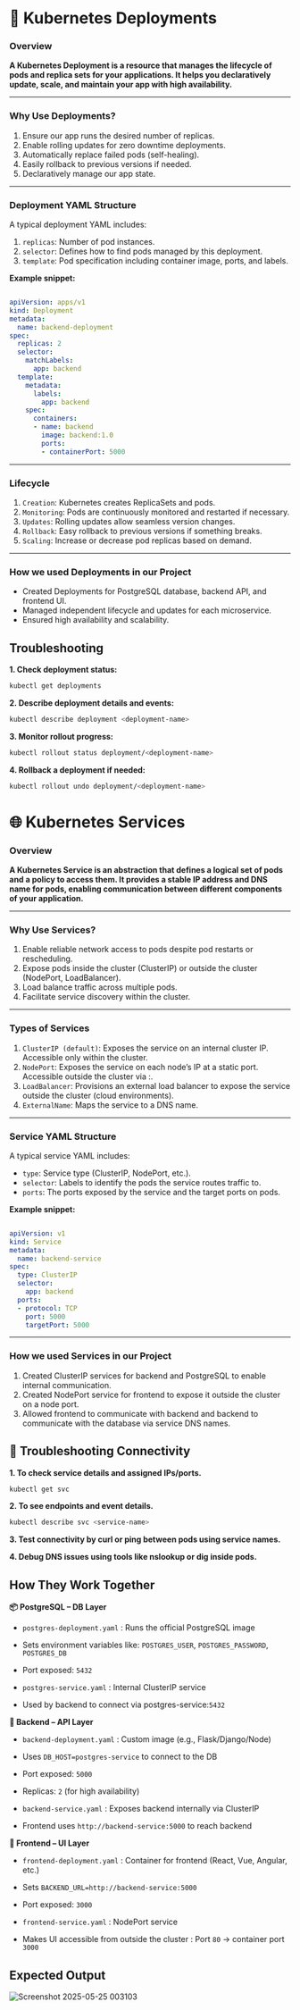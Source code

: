 # 🚀 Kubernetes Deployments

### Overview
**A Kubernetes Deployment is a resource that manages the lifecycle of pods and replica sets for your applications. It helps you declaratively update, scale, and maintain your app with high availability.**

---

### Why Use Deployments?
1. Ensure our app runs the desired number of replicas.
2. Enable rolling updates for zero downtime deployments.
3. Automatically replace failed pods (self-healing).
4. Easily rollback to previous versions if needed.
5. Declaratively manage our app state.

---

### Deployment YAML Structure

A typical deployment YAML includes:

1. `replicas`: Number of pod instances.
2. `selector`: Defines how to find pods managed by this deployment.
3. `template`: Pod specification including container image, ports, and labels.

**Example snippet:**

```yaml

apiVersion: apps/v1
kind: Deployment
metadata:
  name: backend-deployment
spec:
  replicas: 2
  selector:
    matchLabels:
      app: backend
  template:
    metadata:
      labels:
        app: backend
    spec:
      containers:
      - name: backend
        image: backend:1.0
        ports:
        - containerPort: 5000
```
---

### Lifecycle

1. `Creation`: Kubernetes creates ReplicaSets and pods.
2. `Monitoring`: Pods are continuously monitored and restarted if necessary.
3. `Updates`: Rolling updates allow seamless version changes.
4. `Rollback`: Easy rollback to previous versions if something breaks.
5. `Scaling`: Increase or decrease pod replicas based on demand.

---

### How we used Deployments in our Project

- Created Deployments for PostgreSQL database, backend API, and frontend UI.
- Managed independent lifecycle and updates for each microservice.
- Ensured high availability and scalability.

## Troubleshooting

**1. Check deployment status:**
```bash
kubectl get deployments
```

**2. Describe deployment details and events:**
```bash
kubectl describe deployment <deployment-name>
```

**3. Monitor rollout progress:**
```bash
kubectl rollout status deployment/<deployment-name>
```

**4. Rollback a deployment if needed:**
```bash
kubectl rollout undo deployment/<deployment-name>
```


# 🌐 Kubernetes Services

### Overview
**A Kubernetes Service is an abstraction that defines a logical set of pods and a policy to access them. It provides a stable IP address and DNS name for pods, enabling communication between different components of your application.**

---

### Why Use Services?
1. Enable reliable network access to pods despite pod restarts or rescheduling.
2. Expose pods inside the cluster (ClusterIP) or outside the cluster (NodePort, LoadBalancer).
3. Load balance traffic across multiple pods.
4. Facilitate service discovery within the cluster.

---

### Types of Services

1. `ClusterIP (default)`: Exposes the service on an internal cluster IP. Accessible only within the cluster.
2. `NodePort`: Exposes the service on each node’s IP at a static port. Accessible outside the cluster via <NodeIP>:<NodePort>.
3. `LoadBalancer`: Provisions an external load balancer to expose the service outside the cluster (cloud environments).
4. `ExternalName`: Maps the service to a DNS name.

---

### Service YAML Structure

A typical service YAML includes:
- `type`: Service type (ClusterIP, NodePort, etc.).
- `selector`: Labels to identify the pods the service routes traffic to.
- `ports`: The ports exposed by the service and the target ports on pods.

**Example snippet:**

```yaml

apiVersion: v1
kind: Service
metadata:
  name: backend-service
spec:
  type: ClusterIP
  selector:
    app: backend
  ports:
  - protocol: TCP
    port: 5000
    targetPort: 5000
```

---

### How we used Services in our Project

1. Created ClusterIP services for backend and PostgreSQL to enable internal communication.
2. Created NodePort service for frontend to expose it outside the cluster on a node port.
3. Allowed frontend to communicate with backend and backend to communicate with the database via service DNS names.

## 🧰 Troubleshooting Connectivity

**1. To check service details and assigned IPs/ports.**
```bash
kubectl get svc 
```

**2. To see endpoints and event details.**
```bash
kubectl describe svc <service-name>
```

**3. Test connectivity by curl or ping between pods using service names.**

**4. Debug DNS issues using tools like nslookup or dig inside pods.**


## How They Work Together

**📦 PostgreSQL – DB Layer**

- `postgres-deployment.yaml` : Runs the official PostgreSQL image
- Sets environment variables like: `POSTGRES_USER`, `POSTGRES_PASSWORD`, `POSTGRES_DB`
- Port exposed: `5432`

- `postgres-service.yaml` : Internal ClusterIP service
-  Used by backend to connect via postgres-service:`5432`

**🔧 Backend – API Layer**
- `backend-deployment.yaml` : Custom image (e.g., Flask/Django/Node)
- Uses `DB_HOST=postgres-service` to connect to the DB
- Port exposed: `5000`
- Replicas: `2` (for high availability)

- `backend-service.yaml` : Exposes backend internally via ClusterIP
- Frontend uses `http://backend-service:5000` to reach backend

**🎨 Frontend – UI Layer**
- `frontend-deployment.yaml` : Container for frontend (React, Vue, Angular, etc.)
- Sets `BACKEND_URL=http://backend-service:5000`
- Port exposed: `3000`

- `frontend-service.yaml` : NodePort service
- Makes UI accessible from outside the cluster : Port `80` → container port `3000`


## Expected Output
![Screenshot 2025-05-25 003103](https://github.com/user-attachments/assets/c1740ffc-5b95-4b6a-9a70-f5f05c85646d)
